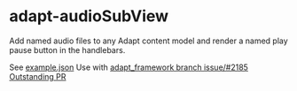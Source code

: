 # adapt-audioSubView

Add named audio files to any Adapt content model and render a named play pause button in the handlebars.

See [example.json](https://github.com/cgkineo/adapt-audioSubView/blob/master/example.json)
Use with [adapt_framework branch issue/#2185](https://github.com/adaptlearning/adapt_framework/tree/issue/%232185)
[Outstanding PR](https://github.com/adaptlearning/adapt_framework/pull/2186)
